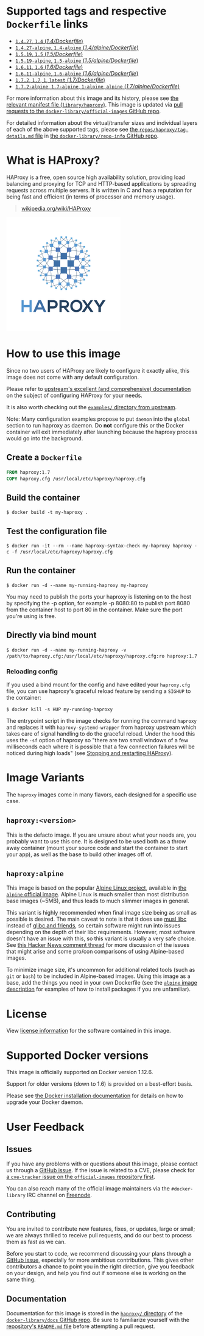 # Supported tags and respective `Dockerfile` links

-	[`1.4.27`, `1.4` (*1.4/Dockerfile*)](https://github.com/docker-library/haproxy/blob/a11db1597f9be5365028673df4d05b2ea854b3ed/1.4/Dockerfile)
-	[`1.4.27-alpine`, `1.4-alpine` (*1.4/alpine/Dockerfile*)](https://github.com/docker-library/haproxy/blob/dbf5702c136a1de7046a935b1d79516d6f82c861/1.4/alpine/Dockerfile)
-	[`1.5.19`, `1.5` (*1.5/Dockerfile*)](https://github.com/docker-library/haproxy/blob/67667912113013d9dfd14b503c14e120ceab9899/1.5/Dockerfile)
-	[`1.5.19-alpine`, `1.5-alpine` (*1.5/alpine/Dockerfile*)](https://github.com/docker-library/haproxy/blob/dbf5702c136a1de7046a935b1d79516d6f82c861/1.5/alpine/Dockerfile)
-	[`1.6.11`, `1.6` (*1.6/Dockerfile*)](https://github.com/docker-library/haproxy/blob/12dae72c28e152ac9dcd499f156cb0ab79d7c23f/1.6/Dockerfile)
-	[`1.6.11-alpine`, `1.6-alpine` (*1.6/alpine/Dockerfile*)](https://github.com/docker-library/haproxy/blob/dbf5702c136a1de7046a935b1d79516d6f82c861/1.6/alpine/Dockerfile)
-	[`1.7.2`, `1.7`, `1`, `latest` (*1.7/Dockerfile*)](https://github.com/docker-library/haproxy/blob/d704d453c6ab9cdaa5498c1e14b6e5d0622e629d/1.7/Dockerfile)
-	[`1.7.2-alpine`, `1.7-alpine`, `1-alpine`, `alpine` (*1.7/alpine/Dockerfile*)](https://github.com/docker-library/haproxy/blob/d704d453c6ab9cdaa5498c1e14b6e5d0622e629d/1.7/alpine/Dockerfile)

For more information about this image and its history, please see [the relevant manifest file (`library/haproxy`)](https://github.com/docker-library/official-images/blob/master/library/haproxy). This image is updated via [pull requests to the `docker-library/official-images` GitHub repo](https://github.com/docker-library/official-images/pulls?q=label%3Alibrary%2Fhaproxy).

For detailed information about the virtual/transfer sizes and individual layers of each of the above supported tags, please see [the `repos/haproxy/tag-details.md` file](https://github.com/docker-library/repo-info/blob/master/repos/haproxy/tag-details.md) in [the `docker-library/repo-info` GitHub repo](https://github.com/docker-library/repo-info).

# What is HAProxy?

HAProxy is a free, open source high availability solution, providing load balancing and proxying for TCP and HTTP-based applications by spreading requests across multiple servers. It is written in C and has a reputation for being fast and efficient (in terms of processor and memory usage).

> [wikipedia.org/wiki/HAProxy](https://en.wikipedia.org/wiki/HAProxy)

![logo](https://raw.githubusercontent.com/docker-library/docs/566c944ca5eb9d1947c8a2e8821f8de2b0fc144c/haproxy/logo.png)

# How to use this image

Since no two users of HAProxy are likely to configure it exactly alike, this image does not come with any default configuration.

Please refer to [upstream's excellent (and comprehensive) documentation](https://cbonte.github.io/haproxy-dconv/) on the subject of configuring HAProxy for your needs.

It is also worth checking out the [`examples/` directory from upstream](http://www.haproxy.org/git?p=haproxy-1.7.git;a=tree;f=examples).

Note: Many configuration examples propose to put `daemon` into the `global` section to run haproxy as daemon. Do **not** configure this or the Docker container will exit immediately after launching because the haproxy process would go into the background.

## Create a `Dockerfile`

```dockerfile
FROM haproxy:1.7
COPY haproxy.cfg /usr/local/etc/haproxy/haproxy.cfg
```

## Build the container

```console
$ docker build -t my-haproxy .
```

## Test the configuration file

```console
$ docker run -it --rm --name haproxy-syntax-check my-haproxy haproxy -c -f /usr/local/etc/haproxy/haproxy.cfg
```

## Run the container

```console
$ docker run -d --name my-running-haproxy my-haproxy
```

You may need to publish the ports your haproxy is listening on to the host by specifying the -p option, for example -p 8080:80 to publish port 8080 from the container host to port 80 in the container. Make sure the port you're using is free.

## Directly via bind mount

```console
$ docker run -d --name my-running-haproxy -v /path/to/haproxy.cfg:/usr/local/etc/haproxy/haproxy.cfg:ro haproxy:1.7
```

### Reloading config

If you used a bind mount for the config and have edited your `haproxy.cfg` file, you can use haproxy's graceful reload feature by sending a `SIGHUP` to the container:

```console
$ docker kill -s HUP my-running-haproxy
```

The entrypoint script in the image checks for running the command `haproxy` and replaces it with `haproxy-systemd-wrapper` from haproxy upstream which takes care of signal handling to do the graceful reload. Under the hood this uses the `-sf` option of haproxy so "there are two small windows of a few milliseconds each where it is possible that a few connection failures will be noticed during high loads" (see [Stopping and restarting HAProxy](http://www.haproxy.org/download/1.7/doc/management.txt)).

# Image Variants

The `haproxy` images come in many flavors, each designed for a specific use case.

## `haproxy:<version>`

This is the defacto image. If you are unsure about what your needs are, you probably want to use this one. It is designed to be used both as a throw away container (mount your source code and start the container to start your app), as well as the base to build other images off of.

## `haproxy:alpine`

This image is based on the popular [Alpine Linux project](http://alpinelinux.org), available in [the `alpine` official image](https://hub.docker.com/_/alpine). Alpine Linux is much smaller than most distribution base images (~5MB), and thus leads to much slimmer images in general.

This variant is highly recommended when final image size being as small as possible is desired. The main caveat to note is that it does use [musl libc](http://www.musl-libc.org) instead of [glibc and friends](http://www.etalabs.net/compare_libcs.html), so certain software might run into issues depending on the depth of their libc requirements. However, most software doesn't have an issue with this, so this variant is usually a very safe choice. See [this Hacker News comment thread](https://news.ycombinator.com/item?id=10782897) for more discussion of the issues that might arise and some pro/con comparisons of using Alpine-based images.

To minimize image size, it's uncommon for additional related tools (such as `git` or `bash`) to be included in Alpine-based images. Using this image as a base, add the things you need in your own Dockerfile (see the [`alpine` image description](https://hub.docker.com/_/alpine/) for examples of how to install packages if you are unfamiliar).

# License

View [license information](http://www.haproxy.org/download/1.5/doc/LICENSE) for the software contained in this image.

# Supported Docker versions

This image is officially supported on Docker version 1.12.6.

Support for older versions (down to 1.6) is provided on a best-effort basis.

Please see [the Docker installation documentation](https://docs.docker.com/installation/) for details on how to upgrade your Docker daemon.

# User Feedback

## Issues

If you have any problems with or questions about this image, please contact us through a [GitHub issue](https://github.com/docker-library/haproxy/issues). If the issue is related to a CVE, please check for [a `cve-tracker` issue on the `official-images` repository first](https://github.com/docker-library/official-images/issues?q=label%3Acve-tracker).

You can also reach many of the official image maintainers via the `#docker-library` IRC channel on [Freenode](https://freenode.net).

## Contributing

You are invited to contribute new features, fixes, or updates, large or small; we are always thrilled to receive pull requests, and do our best to process them as fast as we can.

Before you start to code, we recommend discussing your plans through a [GitHub issue](https://github.com/docker-library/haproxy/issues), especially for more ambitious contributions. This gives other contributors a chance to point you in the right direction, give you feedback on your design, and help you find out if someone else is working on the same thing.

## Documentation

Documentation for this image is stored in the [`haproxy/` directory](https://github.com/docker-library/docs/tree/master/haproxy) of the [`docker-library/docs` GitHub repo](https://github.com/docker-library/docs). Be sure to familiarize yourself with the [repository's `README.md` file](https://github.com/docker-library/docs/blob/master/README.md) before attempting a pull request.
